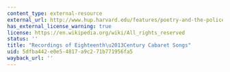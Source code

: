 ```yaml
---
content_type: external-resource
external_url: http://www.hup.harvard.edu/features/poetry-and-the-police/
has_external_license_warning: true
license: https://en.wikipedia.org/wiki/All_rights_reserved
status: ''
title: "Recordings of Eighteenth\u2013Century Cabaret Songs"
uid: 5dfba442-e0e5-4817-a9c2-71b771956fa5
wayback_url: ''
---
```

